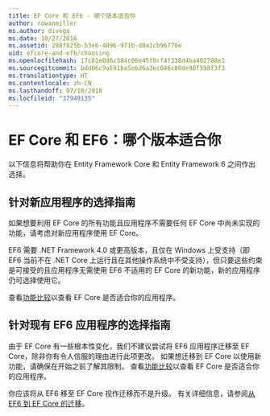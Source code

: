 ```yaml
---
title: EF Core 和 EF6 - 哪个版本适合你
author: rowanmiller
ms.author: divega
ms.date: 10/27/2016
ms.assetid: 288f825b-b3e6-4096-971b-d0a1cb96770e
uid: efcore-and-ef6/choosing
ms.openlocfilehash: 17c81e0d6c384c06e45f0cf4f338d4ba402788e1
ms.sourcegitcommit: bdd06c9a591ba5e6d6a3ec046c80de98f598f3f3
ms.translationtype: HT
ms.contentlocale: zh-CN
ms.lasthandoff: 07/10/2018
ms.locfileid: "37949135"
---
```

# <a name="ef-core-and-ef6-which-one-is-right-for-you"></a>EF Core 和 EF6：哪个版本适合你

以下信息将帮助你在 Entity Framework Core 和 Entity Framework 6 之间作出选择。

## <a name="guidance-for-new-applications"></a>针对新应用程序的选择指南

如果想要利用 EF Core 的所有功能且应用程序不需要任何 EF Core 中尚未实现的功能，请考虑对新应用程序使用 EF Core。

EF6 需要 .NET Framework 4.0 或更高版本，且仅在 Windows 上受支持（即 EF6 当前不在 .NET Core 上运行且在其他操作系统中不受支持），但只要这些约束是可接受的且应用程序无需使用 EF6 不适用的 EF Core 的新功能，新的应用程序仍可选择使用它。

查看[功能比较](features.md)以查看 EF Core 是否适合你的应用程序。

## <a name="guidance-for-existing-ef6-applications"></a>针对现有 EF6 应用程序的选择指南

由于 EF Core 有一些根本性变化，我们不建议尝试将 EF6 应用程序迁移至 EF Core，除非你有令人信服的理由进行此项更改。 如果想迁移到 EF Core 以使用新功能，请确保在开始之前了解其限制。 查看[功能比较](features.md)以查看 EF Core 是否适合你的应用程序。

你应该将从 EF6 移至 EF Core 视作迁移而不是升级。 有关详细信息，请参阅[从 EF6 到 EF Core 的迁移](porting/index.md)。
